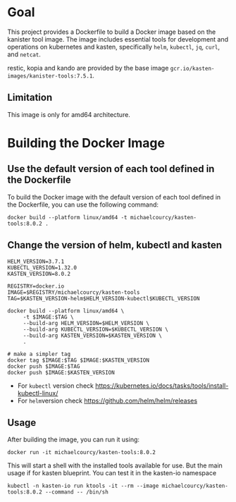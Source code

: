 # Goal

This project provides a Dockerfile to build a Docker image based on the kanister tool image. The image includes essential tools for development and operations on kubernetes and kasten, specifically `helm`, `kubectl`, `jq`, `curl`, and `netcat`. 

restic, kopia and kando are provided by the base image `gcr.io/kasten-images/kanister-tools:7.5.1`.

## Limitation 

This image is only for amd64 architecture.

# Building the Docker Image

## Use the default version of each tool defined in the Dockerfile 

To build the Docker image with the default version of each tool defined in the Dockerfile, you can use the following command:

```
docker build --platform linux/amd64 -t michaelcourcy/kasten-tools:8.0.2 .
```

## Change the version of helm, kubectl and kasten

```
HELM_VERSION=3.7.1
KUBECTL_VERSION=1.32.0
KASTEN_VERSION=8.0.2

REGISTRY=docker.io
IMAGE=$REGISTRY/michaelcourcy/kasten-tools
TAG=$KASTEN_VERSION-helm$HELM_VERSION-kubectl$KUBECTL_VERSION

docker build --platform linux/amd64 \
     -t $IMAGE:$TAG \
     --build-arg HELM_VERSION=$HELM_VERSION \
     --build-arg KUBECTL_VERSION=$KUBECTL_VERSION \
     --build-arg KASTEN_VERSION=$KASTEN_VERSION \
     .

# make a simpler tag 
docker tag $IMAGE:$TAG $IMAGE:$KASTEN_VERSION
docker push $IMAGE:$TAG
docker push $IMAGE:$KASTEN_VERSION
```

- For `kubectl` version check https://kubernetes.io/docs/tasks/tools/install-kubectl-linux/
- For `helm`version check https://github.com/helm/helm/releases 

## Usage

After building the image, you can run it using:

```
docker run -it michaelcourcy/kasten-tools:8.0.2 
```

This will start a shell with the installed tools available for use. But the main usage if for kasten blueprint. 
You can test it in the kasten-io namespace 
```
kubectl -n kasten-io run ktools -it --rm --image michaelcourcy/kasten-tools:8.0.2 --command -- /bin/sh
```

